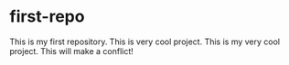 # first-repo
This is my first repository. This is very cool project. This is my very cool project. 
This will make a conflict!


